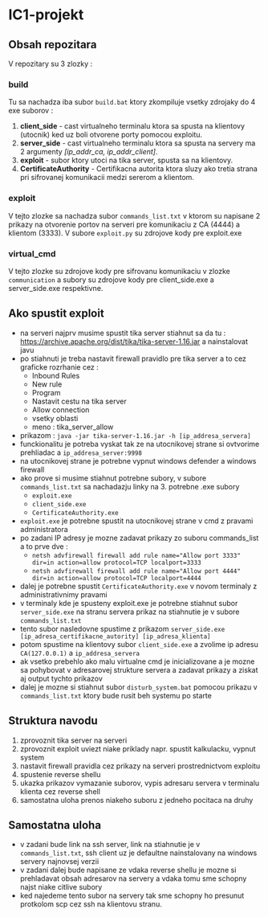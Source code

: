 # IC1-projekt
## Obsah repozitara
V repozitary su 3 zlozky :
### build
Tu sa nachadza iba subor `build.bat` ktory zkompiluje vsetky zdrojaky do 4 exe suborov :
1. **client_side** - cast virtualneho terminalu ktora sa spusta na klientovy (utocnik) ked uz boli otvorene porty pomocou exploitu.
2. **server_side** - cast virtualneho terminalu ktora sa spusta na servery ma 2 argumenty *[ip_addr_ca, ip_addr_client]*. 
3. **exploit** - subor ktory utoci na tika server, spusta sa na klientovy.
4. **CertificateAuthority** - Certifikacna autorita ktora sluzy ako tretia strana pri sifrovanej komunikacii medzi sererom a klientom.
### exploit 
V tejto zlozke sa nachadza subor `commands_list.txt` v ktorom su napisane 2 prikazy na otvorenie portov na serveri pre komunikaciu z CA (4444) a klientom (3333).
V subore `exploit.py` su zdrojove kody pre exploit.exe
### virtual_cmd
V tejto zlozke su zdrojove kody pre sifrovanu komunikaciu v zlozke `communication` a subory su zdrojove kody pre client_side.exe a server_side.exe respektivne.

## Ako spustit exploit
- na serveri najprv musime spustit tika server stiahnut sa da tu : https://archive.apache.org/dist/tika/tika-server-1.16.jar a nainstalovat javu
- po stiahnuti je treba nastavit firewall pravidlo pre tika server a to cez graficke rozrhanie cez : 
    -  Inbound Rules 
    - New rule
    - Program 
    - Nastavit cestu na tika server 
    - Allow connection 
    - vsetky oblasti 
    - meno : tika_server_allow  
- prikazom : `java -jar tika-server-1.16.jar -h [ip_addresa_servera]`
- funckionalitu je potreba vyskat tak ze na utocnikovej strane si ovtvorime prehliadac a `ip_addresa_server:9998`
- na utocnikovej strane je potrebne vypnut windows defender a windows firewall
- ako prove si musime stiahnut potrebne subory, v subore `commands_list.txt` sa nachadazju linky na 3. potrebne .exe subory 
    -   `exploit.exe`
    -   `client_side.exe`
    -   `CertificateAuthority.exe`
- `exploit.exe` je potrebne spustit na utocnikovej strane v cmd z pravami administratora
- po zadani IP adresy je mozne zadavat prikazy zo suboru commands_list a to prve dve : 
    -   `netsh advfirewall firewall add rule name="Allow port 3333" dir=in action=allow protocol=TCP localport=3333`
    -   `netsh advfirewall firewall add rule name="Allow port 4444" dir=in action=allow protocol=TCP localport=4444`
- dalej je potrebne spustit `CertificateAuthority.exe` v novom terminaly z administrativnimy pravami
- v terminaly kde je spusteny exploit.exe je potrebne stiahnut subor `server_side.exe` na stranu servera prikaz na stiahnutie je v subore `commands_list.txt`
- tento subor nasledovne spustime z prikazom `server_side.exe [ip_adresa_certifikacne_autority] [ip_adresa_klienta]`
- potom spustime na klientovy subor `client_side.exe` a zvolime ip adresu `CA(127.0.0.1)` a `ip_addresa_servera`
- ak vsetko prebehlo ako malu virtualne cmd je inicializovane a je mozne sa pohybovat v adresarovej strukture servera a zadavat prikazy a ziskat aj output tychto prikazov
- dalej je mozne si stiahnut subor `disturb_system.bat` pomocou prikazu v `commands_list.txt` ktory bude rusit beh systemu po starte

## Struktura navodu
1. zprovoznit tika server na serveri
2. zprovoznit exploit uviezt niake priklady napr. spustit kalkulacku, vypnut system
3. nastavit firewall pravidla cez prikazy na serveri prostrednictvom exploitu
4. spustenie reverse shellu
5. ukazka prikazov vymazanie suborov, vypis adresaru servera v terminalu klienta cez reverse shell 
6. samostatna uloha prenos niakeho suboru z jedneho pocitaca na druhy

## Samostatna uloha
- v zadani bude link na ssh server, link na stiahnutie je v `commands_list.txt`, ssh client uz je defaultne nainstalovany na windows servery najnovsej verzii
- v zadani dalej bude napisane ze vdaka reverse shellu je mozne si prehladavat obsah adresarov na servery a vdaka tomu sme schopny najst niake citlive subory
- ked najedeme tento subor na servery tak sme schopny ho presunut protkolom scp cez ssh na klientovu stranu.
